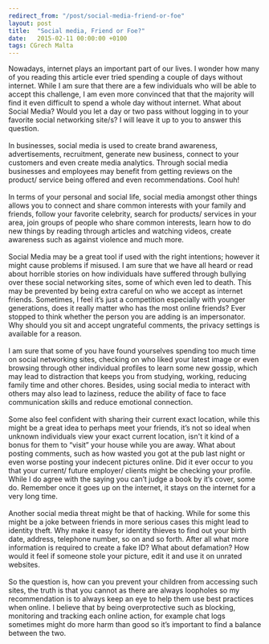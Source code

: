 ```yaml
---
redirect_from: "/post/social-media-friend-or-foe"
layout: post
title:  "Social media, Friend or Foe?"
date:   2015-02-11 00:00:00 +0100
tags: CGrech Malta
---
```

Nowadays, internet plays an important part of our lives. I wonder how many of you reading this article ever tried spending a couple of days without internet. While I am sure that there are a few individuals who will be able to accept this challenge, I am even more convinced that that the majority will find it even difficult to spend a whole day without internet. What about Social Media? Would you let a day or two pass without logging in to your favorite social networking site/s? I will leave it up to you to answer this question.
<br>
<br>
In businesses, social media is used to create brand awareness, advertisements, recruitment, generate new business, connect to your customers and even create media analytics. Through social media businesses and employees may benefit from getting reviews on the product/ service being offered and even recommendations. Cool huh!
<br>
<br>
In terms of your personal and social life, social media amongst other things allows you to connect and share common interests with your family and friends, follow your favorite celebrity, search for products/ services in your area, join groups of people who share common interests, learn how to do new things by reading through articles and watching videos, create awareness such as against violence and much more.
<br>
<br>
Social Media may be a great tool if used with the right intentions; however it might cause problems if misused. I am sure that we have all heard or read about horrible stories on how individuals have suffered through bullying over these social networking sites, some of which even led to death. This may be prevented by being extra careful on who we accept as internet friends. Sometimes, I feel it’s just a competition especially with younger generations, does it really matter who has the most online friends? Ever stopped to think whether the person you are adding is an impersonator. Why should you sit and accept ungrateful comments, the privacy settings is available for a reason.
<br>
<br>
I am sure that some of you have found yourselves spending too much time on social networking sites, checking on who liked your latest image or even browsing through other individual profiles to learn some new gossip, which may lead to distraction that keeps you from studying, working, reducing family time and other chores. Besides, using social media to interact with others may also lead to laziness, reduce the ability of face to face communication skills and reduce emotional connection.
<br>
<br>
Some also feel confident with sharing their current exact location, while this might be a great idea to perhaps meet your friends, it’s not so ideal when unknown individuals view your exact current location, isn't it kind of a bonus for them to “visit” your house while you are away. What about posting comments, such as how wasted you got at the pub last night or even worse posting your indecent pictures online. Did it ever occur to you that your current/ future employer/ clients might be checking your profile. While I do agree with the saying you can’t judge a book by it’s cover, some do. Remember once it goes up on the internet, it stays on the internet for a very long time.
<br>
<br>
Another social media threat might be that of hacking. While for some this might be a joke between friends in more serious cases this might lead to identity theft. Why make it easy for identity thieves to find out your birth date, address, telephone number, so on and so forth. After all what more information is required to create a fake ID?  What about defamation? How would it feel if someone stole your picture, edit it and use it on unrated websites.
<br>
<br>
So the question is, how can you prevent your children from accessing such sites, the truth is that you cannot as there are always loopholes so my recommendation is to always keep an eye to help them use best practices when online. I believe that by being overprotective such as blocking, monitoring and tracking each online action, for example chat logs sometimes might do more harm than good so it’s important to find a balance between the two.